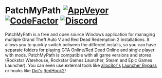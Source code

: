 # PatchMyPath [![AppVeyor][appveyor-img]][appveyor-url] [![CodeFactor][codefactor-img]][codefactor-url] [![Discord][discord-img]][discord-url]

PatchMyPath is a free and open source Windows application for managing multiple Grand Theft Auto V and Red Dead Redemption 2 installations. It allows you to quickly switch between the different installs, so you can have separate folders for playing GTA Online/Red Dead Online and single player with mods. PatchMyPath is compatible with all game versions and stores (Rockstar Warehouse, Rockstar Games Launcher, Steam and Epic Games Launcher). You can even use external tools like [alloc8or's](https://www.gta5-mods.com/users/alloc8or) [Launcher Bypass](https://www.gta5-mods.com/tools/gtavlauncherbypass) or hooks like [Dot's](https://www.nexusmods.com/reddeadredemption2/users/76034948) [RedHook2](https://www.nexusmods.com/reddeadredemption2/mods/53)!

[appveyor-img]: https://img.shields.io/appveyor/ci/justalemon/patchmypath.svg?label=appveyor
[appveyor-url]: https://ci.appveyor.com/project/justalemon/patchmypath
[codefactor-img]: https://www.codefactor.io/repository/github/justalemon/patchmypath/badge
[codefactor-url]: https://www.codefactor.io/repository/github/justalemon/patchmypath
[discord-img]: https://img.shields.io/badge/discord-join-7289DA.svg
[discord-url]: https://discord.gg/Cf6sspj
